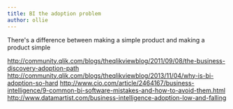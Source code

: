 ```yaml
---
title: BI the adoption problem
author: ollie
---
```


There's a difference between making a simple product and making a product simple

http://community.qlik.com/blogs/theqlikviewblog/2011/09/08/the-business-discovery-adoption-path
http://community.qlik.com/blogs/theqlikviewblog/2013/11/04/why-is-bi-adoption-so-hard
http://www.cio.com/article/2464167/business-intelligence/9-common-bi-software-mistakes-and-how-to-avoid-them.html
http://www.datamartist.com/business-intelligence-adoption-low-and-falling